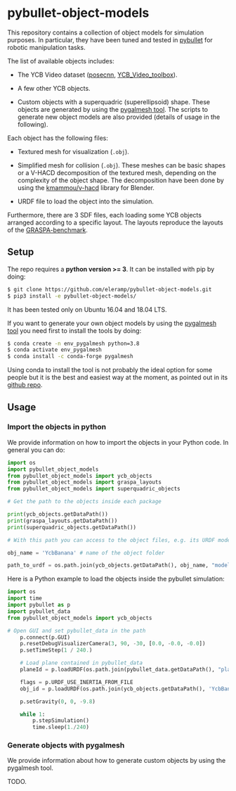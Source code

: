 # pybullet-object-models

This repository contains a collection of object models for simulation purposes. In particular, they have been tuned and tested in [pybullet](https://github.com/bulletphysics/bullet3/tree/master/examples/pybullet) for robotic manipulation tasks.

The list of available objects includes:

  - The YCB Video dataset ([posecnn](https://rse-lab.cs.washington.edu/projects/posecnn/), [YCB_Video_toolbox](https://github.com/yuxng/YCB_Video_toolbox)).

  - A few other YCB objects.

  - Custom objects with a superquadric (superellipsoid) shape. These objects are generated by using the [pygalmesh tool](https://github.com/nschloe/pygalmesh). The scripts to generate new object models are also provided (details of usage in the following).

Each object has the following files:

  - Textured mesh for visualization (`.obj`).

  - Simplified mesh for collision (`.obj`). These meshes can be basic shapes or a V-HACD decomposition of the textured mesh, depending on the complexity of the object shape. The decomposition have been done by using the [kmammou/v-hacd](https://github.com/kmammou/v-hacd) library for Blender.

  - URDF file to load the object into the simulation.

Furthermore, there are 3 SDF files, each loading some YCB objects arranged according to a specific layout. The layouts reproduce the layouts of the [GRASPA-benchmark](https://github.com/robotology/GRASPA-benchmark).

## Setup

The repo requires a **python version >= 3**. It can be installed with pip by doing:

```bash
$ git clone https://github.com/eleramp/pybullet-object-models.git
$ pip3 install -e pybullet-object-models/
```

It has been tested only on Ubuntu 16.04 and 18.04 LTS.

If you want to generate your own object models by using the [pygalmesh tool](https://github.com/nschloe/pygalmesh) you need first to install the tools by doing:

```bash
$ conda create -n env_pygalmesh python=3.8
$ conda activate env_pygalmesh
$ conda install -c conda-forge pygalmesh
```

Using conda to install the tool is not probably the ideal option for some people but it is the best and easiest way at the moment, as pointed out in its [github repo](https://github.com/nschloe/pygalmesh).

## Usage

### Import the objects in python
We provide information on how to import the objects in your Python code.
In general you can do:

```python
import os
import pybullet_object_models
from pybullet_object_models import ycb_objects
from pybullet_object_models import graspa_layouts
from pybullet_object_models import superquadric_objects

# Get the path to the objects inside each package

print(ycb_objects.getDataPath())
print(graspa_layouts.getDataPath())
print(superquadric_objects.getDataPath())

# With this path you can access to the object files, e.g. its URDF model

obj_name = 'YcbBanana' # name of the object folder

path_to_urdf = os.path.join(ycb_objects.getDataPath(), obj_name, "model.urdf")
```

Here is a Python example to load the objects inside the pybullet simulation:

```python
import os
import time
import pybullet as p
import pybullet_data
from pybullet_object_models import ycb_objects

# Open GUI and set pybullet_data in the path
    p.connect(p.GUI)
    p.resetDebugVisualizerCamera(3, 90, -30, [0.0, -0.0, -0.0])
    p.setTimeStep(1 / 240.)

    # Load plane contained in pybullet_data
    planeId = p.loadURDF(os.path.join(pybullet_data.getDataPath(), "plane.urdf"))

    flags = p.URDF_USE_INERTIA_FROM_FILE
    obj_id = p.loadURDF(os.path.join(ycb_objects.getDataPath(), 'YcbBanana', "model.urdf"), [1., 0.0, 0.8], flags=flags)

    p.setGravity(0, 0, -9.8)

    while 1:
        p.stepSimulation()
        time.sleep(1./240)
```

### Generate objects with pygalmesh
We provide information about how to generate custom objects by using the pygalmesh tool.

TODO.
